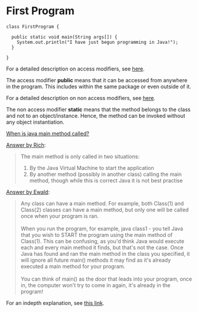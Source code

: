 <h1>First Program</h1>

```
class FirstProgram {

  public static void main(String args[]) {
    System.out.println("I have just begun programming in Java!");
  }
  
}
```

For a detailed description on access modifiers, see [here](../../AccessModifiers/README.md).
<p>The access modifier <strong>public</strong> means that it can be accessed from anywhere in the program. This includes within the same package or even outside of it.
</p>

For a detailed description on non access modifiers, see [here](../../NonAccessModifiers/README.md).
<p>The non access modifier <strong>static</strong> means that the method belongs to the class and not to an object/instance. Hence, the method can be invoked without any object instantiation.</p>
	
[When is java main method called?](https://stackoverflow.com/questions/10493990/when-is-java-main-method-called)
<p><a href="https://stackoverflow.com/questions/10493990/when-is-java-main-method-called#answer-10494027">Answer by Rich</a>:

> The main method is only called in two situations:
><ol>
>	<li>By the Java Virtual Machine to start the application</li>
>	<li>By another method (possibly in another class) calling the main method, though while this is correct Java it is not best practise</li>
></ol>
</p>
<p><a href="https://stackoverflow.com/questions/10493990/when-is-java-main-method-called#answer-10494062">Answer by Ewald</a>:
	
> Any class can have a main method. For example, both Class(1) and Class(2) classes can have a main method, but only one will be called once when your program is ran.<br/><br/>
> When you run the program, for example, java class1 - you tell Java that you wish to START the program using the main method of Class(1). This can be confusing, as you'd think Java would execute each and every main method it finds, but that's not the case. Once Java has found and ran the main method in the class you specified, it will ignore all future main() methods it may find as it's already executed a main method for your program.<br/><br/>
> You can think of main() as the door that leads into your program, once in, the computer won't try to come in again, it's already in the program!
</p>

For an indepth explanation, see [this link](http://csis.pace.edu/~bergin/KarelJava2ed/ch2/javamain.html).
